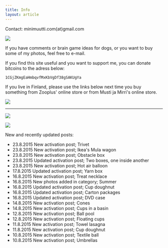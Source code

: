 ```yaml
---
title: Info
layout: article
---
```


Contact: minimuutti.com(at)gmail.com

![](https://lh3.googleusercontent.com/rUi_U-5Iu5bgA0h60ykYVrw8kV3k10DMccmLkt_t2Vs=w245)

If you have comments or brain game ideas for dogs, or you want to buy some of my photos, feel free to e-mail. 

If you find this site useful and you want to support me, you can donate bitcoins to the adress below:

	1CGjZKmgEaHmbqvfMxKbVgDf38gSAKUgYa

If you live in Finland, please use the links below next time you buy something from Zooplus' online store or from Musti ja Mirri's online store.

![](https://lh3.googleusercontent.com/ZbOsFBcX0cv9FlobvH9rtMYUcin9wWVZnYAkwp31lzPbOCrVfDzGtY0Gcoyj2Ad5_Q_SkWyuKGYGJS6QX8o0booxad9SDaM8JLbXsWIzdAXB-xmVQuOTKgYzasYuZVHvnR7UPeL0i0x2tho033aN_WtVUnFJ_0hdkGS4_aYbJEwWeIr_jFx903hQHSkK3MaEUkrFGgda7Y9S1tvUXNhywbR_FlbO2-Fq-lBGjw9ACi3ane3qWXNU_JBQOs4u2Y4oesbLB_zez957YAusteuLBhP4P3M1-fyJhDomAKQFT4PZ1l-GRrzJ9HnxyulJ5B1M3ezuQXthzR1Yg81AFuf3MegAUbMcQ1CVZ13wQVtZ5R4LZTMSrTCUSC2ZL_YNfpn6evLhE9fDK14at7K_-H-ofCAYIlr27OrtX61_cjbd5M1kS6CmUloz2WDYqdTmdEaO5QmhM-WBDq7DNwI3Fbld0ArhIW52DWnMpDEoC3nZbkLLIkjDZ3udnfWJZMefdYDKSkqWmg=w447)

---

[![](https://lh3.googleusercontent.com/MKwfsbFq7uu2wQQcpBMKzbeTWG_X6GHIw91FFzQ2LGw=w447)](http://clk.tradedoubler.com/click?p(210840)a(2526211)g(19927404)url(http://www.zooplus.fi/))

[![](https://lh3.googleusercontent.com/UZD-YzdoKAGryUkQuoqAk57k_KeHYAZov20i14umJcM=w447)](http://clk.tradedoubler.com/click?p(240480)a(2526211)g(21401374)url(https://www.mustijamirri.fi/))

New and recently updated posts:

* 23.8.2015 New activation post; Trivet
* 23.8.2015 New activation post; Ikea's Mula wagon
* 23.8.2015 New activation post; Obstacle box
* 23.8.2015 Updated activation post; Two boxes, one inside another
* 23.8.2015 New activation post; Hot air balloon
* 17.8.2015 Updated activation post; Yarn box
* 16.8.2015 New activation post; Treat necklace
* 16.8.2015 New photos added in category; Summer
* 16.8.2015 Updated activation post; Cup doughnut
* 16.8.2015 Updated activation post; Carton packages
* 16.8.2015 Updated activation post; DVD case
* 14.8.2015 New activation post; Cones
* 14.8.2015 New activation post; Cups in a basin
* 12.8.2015 New activation post; Ball pool
* 12.8.2015 New activation post; Floating cups
* 11.8.2015 New activation post; Towel lasagna
* 11.8.2015 New activation post; Cup doughnut
* 10.8.2015 New activation post; Textile ball
* 10.8.2015 New activation post; Umbrellas
